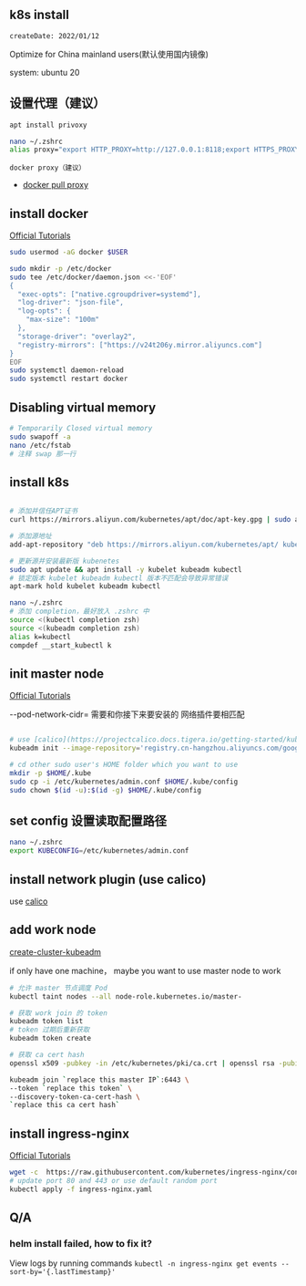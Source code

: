 ## k8s install

`createDate: 2022/01/12`

Optimize for China mainland users(默认使用国内镜像)

system: ubuntu 20

## 设置代理（建议）
```bash
apt install privoxy

nano ~/.zshrc
alias proxy="export HTTP_PROXY=http://127.0.0.1:8118;export HTTPS_PROXY=http://127.0.0.1:8118;export FTP_PROXY=http://127.0.0.1:8118;export NO_PROXY=localhost,127.0.0.0,127.0.1.1,127.0.1.1,10.0.0.0/8,192.168.0.0/16,mirrors.aliyun.com,registry.aliyuncs.com;"

```

`docker proxy（建议）`

- [docker pull proxy](https://docs.docker.com/config/daemon/systemd/#httphttps-proxy)

## install docker

[Official Tutorials](https://docs.docker.com/engine/install/ubuntu/)

```bash
sudo usermod -aG docker $USER

sudo mkdir -p /etc/docker
sudo tee /etc/docker/daemon.json <<-'EOF'
{
  "exec-opts": ["native.cgroupdriver=systemd"],
  "log-driver": "json-file",
  "log-opts": {
    "max-size": "100m"
  },
  "storage-driver": "overlay2",
  "registry-mirrors": ["https://v24t206y.mirror.aliyuncs.com"]
}
EOF
sudo systemctl daemon-reload
sudo systemctl restart docker
```

## Disabling virtual memory 

```bash
# Temporarily Closed virtual memory 
sudo swapoff -a
nano /etc/fstab
# 注释 swap 那一行
```

## install k8s

```bash

# 添加并信任APT证书
curl https://mirrors.aliyun.com/kubernetes/apt/doc/apt-key.gpg | sudo apt-key add -

# 添加源地址
add-apt-repository "deb https://mirrors.aliyun.com/kubernetes/apt/ kubernetes-xenial main"

# 更新源并安装最新版 kubenetes
sudo apt update && apt install -y kubelet kubeadm kubectl
# 锁定版本 kubelet kubeadm kubectl 版本不匹配会导致异常错误
apt-mark hold kubelet kubeadm kubectl

nano ~/.zshrc
# 添加 completion，最好放入 .zshrc 中
source <(kubectl completion zsh)
source <(kubeadm completion zsh)
alias k=kubectl
compdef __start_kubectl k
```

## init master node

[Official Tutorials](https://kubernetes.io/docs/setup/production-environment/tools/kubeadm/create-cluster-kubeadm/)

--pod-network-cidr= 需要和你接下来要安装的 网络插件要相匹配

```bash

# use [calico](https://projectcalico.docs.tigera.io/getting-started/kubernetes/quickstart)
kubeadm init --image-repository='registry.cn-hangzhou.aliyuncs.com/google_containers' --pod-network-cidr=192.168.0.0/16

# cd other sudo user's HOME folder which you want to use
mkdir -p $HOME/.kube
sudo cp -i /etc/kubernetes/admin.conf $HOME/.kube/config
sudo chown $(id -u):$(id -g) $HOME/.kube/config
```

## set config 设置读取配置路径

```bash
nano ~/.zshrc
export KUBECONFIG=/etc/kubernetes/admin.conf
```

## install network plugin (use calico)

use [calico](https://projectcalico.docs.tigera.io/getting-started/kubernetes/quickstart)

## add work node

[create-cluster-kubeadm](https://kubernetes.io/docs/setup/production-environment/tools/kubeadm/create-cluster-kubeadm/)

if only have one machine， maybe you want to use master node to work
```bash
# 允许 master 节点调度 Pod
kubectl taint nodes --all node-role.kubernetes.io/master-
```

```bash
# 获取 work join 的 token
kubeadm token list
# token 过期后重新获取
kubeadm token create

# 获取 ca cert hash
openssl x509 -pubkey -in /etc/kubernetes/pki/ca.crt | openssl rsa -pubin -outform der 2>/dev/null | sha256sum | awk '{print $1}'

kubeadm join `replace this master IP`:6443 \
--token `replace this token` \
--discovery-token-ca-cert-hash \
`replace this ca cert hash`
```

## install ingress-nginx

[Official Tutorials](https://kubernetes.github.io/ingress-nginx/deploy/#quick-start)
```bash
wget -c  https://raw.githubusercontent.com/kubernetes/ingress-nginx/controller-v1.1.0/deploy/static/provider/cloud/deploy.yaml -O ingress-nginx.yaml
# update port 80 and 443 or use default random port
kubectl apply -f ingress-nginx.yaml
```

## Q/A
### helm install failed, how to fix it?
View logs by running commands `kubectl -n ingress-nginx get events --sort-by='{.lastTimestamp}'`

### 

